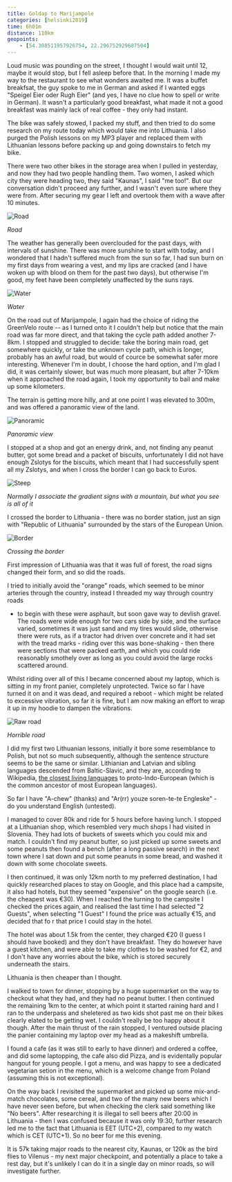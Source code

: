 ```yaml
--- 
title: Goldap to Marijampole
categories: [helsinki2019]
time: 6h01m
distance: 110km
geopoints:
    - [54.308511957926754, 22.296752929687504]
---
```


Loud music was pounding on the street, I thought I would wait until 12, maybe
it would stop, but I fell asleep before that. In the morning I made my way to
the restaurant to see what wonders awaited me. It was a buffet breakfsat, the
guy spoke to me in German and asked if I wanted eggs "Speigel Eier oder Rugh 
Eier" (and yes, I have no clue how to spell or write in German). It wasn't a
particularly good breakfast, what made it not a good breakfast was mainly lack
of real coffee - they only had instant.

The bike was safely stowed, I packed my stuff, and then tried to do some
research on my route today which would take me into Lithuania. I also purged
the Polish lessons on my MP3 player and replaced them with Lithuanian lessons
before packing up and going downstairs to fetch my bike.

There were two other bikes in the storage area when I pulled in yesterday, and
now they had two people handling them. Two women, I asked which city they were
heading two, they said "Kaunas", I said "me too!". But our conversation didn't
proceed any further, and I wasn't even sure where they were from. After
securing my gear I left and overtook them with a wave after 10 minutes.

![Road](/images/tallinn/2019-07-08/1.JPG)

*Road*

The weather has generally been overclouded for the past days, with intervals
of sunshine. There was more sunshine to start with today, and I wondered that
I hadn't suffered much from the sun so far, I had sun burn on my first days
from wearing a vest, and my lips are cracked (and I have woken up with blood
on them for the past two days), but otherwise I'm good, my feet have been
completely unaffected by the suns rays.

![Water](/images/tallinn/2019-07-08/2.JPG)

*Water*

On the road out of Marijampole, I again had the choice of riding the GreenVelo
route -- as I turned onto it I couldn't help but notice that the main road was
far more direct, and that taking the cycle path added another 7-8km. I stopped
and struggled to decide: take the boring main road, get somewhere quickly, or
take the unknown cycle path, which is longer, probably has an awful road, but
would of cource be somewhat safer more interesting. Whenever I'm in doubt, I
choose the hard option, and I'm glad I did, it was certainly slower, but was
much more pleasant, but after 7-10km when it approached the road again, I took
my opportunity to bail and make up some kilometers.

The terrain is getting more hilly, and at one point I was elevated to 300m,
and was offered a panoramic view of the land.

![Panoramic](/images/tallinn/2019-07-08/4.JPG)

*Panoramic view*

I stopped at a shop and got an energy drink, and, not finding any peanut
butter, got some bread and a packet of biscuits, unfortunately I did not have
enough Zslotys for the biscuits, which meant that I had successfully spent all
my Zslotys, and when I cross the border I can go back to Euros.

![Steep](/images/tallinn/2019-07-08/3.JPG)

*Normally I associate the gradient signs with a mountain, but what you see is
all of it*

I crossed the border to Lithuania - there was no border station, just an
sign with "Republic of Lithuania" surrounded by the stars of the European
Union.

![Border](/images/tallinn/2019-07-08/5.JPG)

*Crossing the border*

First impression of Lithuania was that it was full of forest, the road signs
changed their form, and so did the roads. 

I tried to initially avoid the "orange" roads, which seemed to be minor
arteries through the country, instead I threaded my way through country roads
- to begin with these were asphault, but soon gave way to devlish gravel.
The roads were wide enough for two cars side by side, and the surface
varied, sometimes it was just sand and my tires would slide, otherwise there
were ruts, as if a tractor had driven over concrete and it had set with the
tread marks - riding over this was bone-shaking - then there were sections
that were packed earth, and which you could ride reasonably smothely over as
long as you could avoid the large rocks scattered around.

Whilst riding over all of this I became concerned about my laptop, which is
sitting in my front panier, completely unprotected. Twice so far I have turned
it on and it was dead, and required a reboot - which might be related to
excessive vibration, so far it is fine, but I am now making an effort to wrap
it up in my hoodie to dampen the vibrations.

![Raw road](/images/tallinn/2019-07-08/6.JPG)

*Horrible road*

I did my first two Lithuanian lessons, initially it bore some resemblance to
Polish, but not so much subsequently, although the sentence structure seems to
be the same or similar. Lithianian and Latvian and sibling languages descended
from Baltic-Slavic, and they are, according to Wikipedia, [the closest living
languages](https://en.wikipedia.org/wiki/Lithuanian_language) to
proto-Indo-European (which is the common ancestor of most European languages). 

So far I have "A-chew" (thanks) and "Ar(rr) youze soren-te-te Engleske" - do you
understand English (untested).

I managed to cover 80k and ride for 5 hours before having lunch. I stopped at
a Lithuanian shop, which resembled very much shops I had visited in Slovenia.
They had lots of buckets of sweets which you could mix and match. I couldn't
find my peanut butter, so just picked up some sweets and some peanuts then
found a bench (after a long passive search) in the next town where I sat down
and put some peanuts in some bread, and washed it down with some chocolate
sweets.

I then continued, it was only 12km north to my preferred destination, I had
quickly researched places to stay on Google, and this place had a campsite, it
also had hotels, but they seemed "expensive" on the google search (i.e. the
cheapest was €30). When I reached the turning to the campsite I checked the
prices again, and realised the last time I had selected "2 Guests", when
selecting "1 Guest" I found the price was actually €15, and decided that fo
r that price I could stay in the hotel.

The hotel was about 1.5k from the center, they charged €20 (I guess I
should have booked) and they don't have breakfast. They do however have a
guest kitchen, and were able to take my clothes to be washed for €2, and I
don't have any worries about the bike, which is stored securely underneath the
stairs.

Lithuania is then cheaper than I thought.

I walked to town for dinner, stopping by a huge supermarket on the way to
checkout what they had, and they had no peanut butter. I then continued the
remaining 1km to the center, at which point it started raining hard and I ran
to the underpass and sheletered as two kids shot past me on their bikes
clearly elated to be getting wet. I couldn't really be too happy about it
though. After the main thrust of the rain stopped, I ventured outside placing
the panier containing my laptop over my head as a makeshift umbrella.

I found a cafe (as it was still to early to have dinner) and ordered a coffee,
and did some laptopping, the cafe also did Pizza, and is evidentally popular
hangout for young people. I got a menu, and was happy to see a dedicated
vegetarian setion in the menu, which is a welcome change from Poland (assuming
this is not exceptional).

On the way back I revisited the supermarket and picked up some mix-and-match
chocolates, some cereal, and two of the many new beers which I have never seen
before, but when checking the clerk said something like "No beers". After
researching it is illegal to sell beers after 20:00 in Lithuania - then I was
confused because it was only 19:30, further research led me to the fact that
Lithuania is EET (UTC+2), compared to my watch which is CET (UTC+1). So no
beer for me this evening.

It is 57k taking major roads to the nearest city, Kaunas, or 120k as the bird
flies to Vilenus - my next major checkpoint, and potentially a place to take a
rest day, but it's unlikely I can do it in a single day on minor roads, so
will investigate further.
